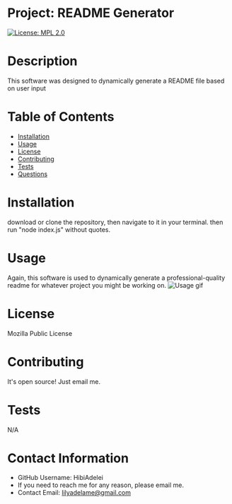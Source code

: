 # Project: README Generator
  
   [![License: MPL 2.0](https://img.shields.io/badge/License-MPL%202.0-brightgreen.svg)](https://opensource.org/licenses/MPL-2.0)
  # Description
   This software was designed to dynamically generate a README file based on user input

  # Table of Contents 
   * [Installation](#-Installation)
   * [Usage](#-Usage)
   * [License](#-License)
   * [Contributing](#-Contributing)
   * [Tests](#-Tests)
   * [Questions](#-Contact-Information)
    
  # Installation
   download or clone the repository, then navigate to it in your terminal. then run "node index.js" without quotes.

  # Usage
   Again, this software is used to dynamically generate a professional-quality readme for whatever project you might be working on. 
   ![Usage gif](https://gfycat.com/grippingfeistyfairyfly)

  # License 
   Mozilla Public License

  # Contributing 
  It's open source! Just email me.

  # Tests
  N/A

  # Contact Information 
  * GitHub Username: HibiAdelei
  * If you need to reach me for any reason, please email me.
  * Contact Email: lilyadelame@gmail.com
